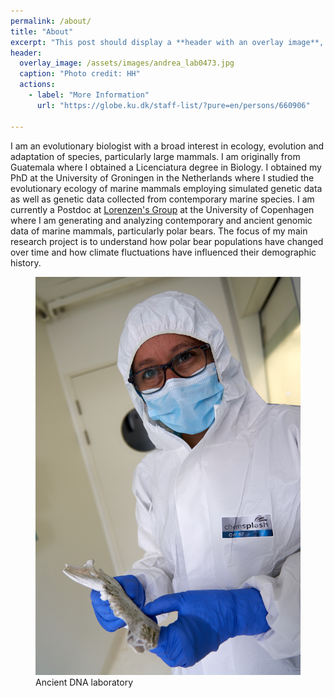 ```yaml
---
permalink: /about/
title: "About"
excerpt: "This post should display a **header with an overlay image**, if the theme supports it."
header:
  overlay_image: /assets/images/andrea_lab0473.jpg
  caption: "Photo credit: HH"
  actions:
    - label: "More Information"
      url: "https://globe.ku.dk/staff-list/?pure=en/persons/660906"

---
```


I am an evolutionary biologist with a broad interest in ecology, evolution and adaptation of species, particularly large mammals. I am originally from Guatemala where I obtained a Licenciatura degree in Biology. I obtained my PhD at the University of Groningen in the Netherlands where I studied the evolutionary ecology of marine mammals employing simulated genetic data as well as genetic data collected from contemporary marine species.
I am currently a Postdoc at [Lorenzen's Group](https://globe.ku.dk/research/evogenomics/lorenzen-group/) at the University of Copenhagen where I am generating and analyzing contemporary and ancient genomic data of marine mammals, particularly polar bears.
The focus of my main research project is to understand how polar bear populations have changed over time and how climate fluctuations have influenced their demographic history. 


<figure class="full">
    <img src="/assets/images/andrea_lab0476.jpg"
         alt="AncientLab">
    <figcaption>Ancient DNA laboratory</figcaption>
</figure>

